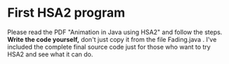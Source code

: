 # First HSA2 program

Please read the PDF "Animation in Java using HSA2" and follow the steps. **Write the code yourself,** don't just copy it from the file Fading.java . 
I've included the complete final source code just for those who want to try HSA2 and see what it can do.
